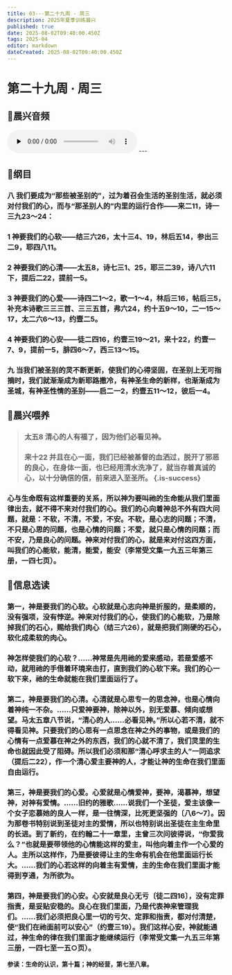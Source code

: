 ```yaml
---
title: 03---第二十九周 · 周三
description: 2025年夏季训练晨兴
published: true
date: 2025-08-02T09:40:00.450Z
tags: 2025-04
editor: markdown
dateCreated: 2025-08-02T09:40:00.450Z
---
```


# 第二十九周 · 周三
## 🎵晨兴音频

<audio id="audio" controls="" preload="none">
      <source id="mp3" src="/2025-04/week5/week29day3.mp3">
</audio>
---

## 📖纲目

### 八    我们要成为“那些被圣别的”，过为着召会生活的圣别生活，就必须对付我们的心，而与“那圣别人的”内里的运行合作——来二11，诗一三九23～24：

### 1    神要我们的心软——结三六26，太十三4、19，林后五14，参出三二9，耶四八11。

### 2    神要我们的心清——太五8，诗七三1、25，耶三二39，诗八六11下，提后二22，提前一5。

### 3    神要我们的心爱——诗四二1～2，歌一1～4，林后三16，帖后三5，补充本诗歌三三三首、三三五首，弗六24，约十五9～10，二一15～17，太二六6～13，约壹二5。

### 4    神要我们的心安——徒二四16，约壹三19～21，来十22，约壹一7、9，提前一5，腓四6～7，西三13～15。

### 九    当我们被圣别的灵不断更新，使我们的心得坚固，在圣别上无可指摘时，我们就渐渐成为新耶路撒冷，有神圣生命的新样，也渐渐成为圣城，有神圣性情的圣别——启二一2，约壹五11～12，彼后一4。

## 📖晨兴喂养

>### **太五8    清心的人有福了，因为他们必看见神。**
>
>### **来十22    并且在心一面，我们已经被基督的血洒过，脱开了邪恶的良心，在身体一面，也已经用清水洗净了，就当存着真诚的心，以十分确信的信，前来进入至圣所。** {.is-success}

### 心与生命既有这样重要的关系，所以神为要叫祂的生命能从我们里面律出去，就不得不来对付我们的心。我们的心向着神总不外有四大问题，就是：不软，不清，不爱，不安。不软，是心志的问题；不清，不只是心思的问题，也是心情的问题；不爱，就只是心情的问题；而不安，乃是良心的问题。神来对付我们的心，就是来对付这四方面，叫我们的心能软，能清，能爱，能安（李常受文集一九五三年第三册，一四七页）。

## 📖信息选读

### 第一，神是要我们的心软。心软就是心志向神是折服的，是柔顺的，没有强项，没有悖逆。神来对付我们的心，使我们的心能软，乃是除掉我们的石心，赐给我们肉心（结三六26），就是把我们刚硬的石心，软化成柔软的肉心。

### 神怎样使我们的心软？……神常是先用祂的爱来感动，若是爱感不动，就用祂的手借着环境来击打，直到我们的心软下来。我们的心一软下来，祂的生命就能在我们里面运行了。

### 第二，神是要我们的心清。心清就是心思专一的思念神，也是心情向着神纯一不杂。……只爱神要神，除神以外，别无爱慕、倾向或想望。马太五章八节说，“清心的人……必看见神。”所以心若不清，就不得看见神。只要我们的心思有一点思念在神之外的事物，或是我们的心情有一点爱慕在神之外的东西，我们的心就不清了，我们灵里的生命也就因此受了阻碍。所以我们必须和那“清心呼求主的人”一同追求（提后二22），作一个清心爱主要神的人，才能让神的生命在我们里面自由运行。

### 第三，神是要我们的心爱。心爱就是心情爱神，要神，渴慕神，想望神，对神有爱情。……旧约的雅歌……说我们一个圣徒，爱主该像一个女子恋慕她的良人一样，是一往情深，比死更坚强的〔八6～7〕。因为那卷书特别说到圣徒对主的爱情，所以也特别说出圣徒在主生命里的长进。到了新约，在约翰二十一章里，主曾三次问彼得说，“你爱我么？”也就是要带领他的心情能这样的爱主，叫他向着主作一个心爱的人。主所以这样作，乃是要彼得让主的生命有机会在他里面运行长大。……我们的心若这样的向着主有爱情，主的生命在我们里面才能得到亨通，为所欲为。

### 第四，神是要我们的心安。心安就是良心无亏〔徒二四16〕，没有定罪指责，是妥贴安稳的。良心在我们里面，乃是代表神来管理我们。……我们必须把良心里一切的亏欠、定罪和指责，都对付清楚，使“我们在祂面前可以安心”（约壹三19）。我们这样心安，神就能通过，神生命的律在我们里面才能继续运行（李常受文集一九五三年第三册，一四七至一五○页）。

**参读：生命的认识，第十篇；神的经营，第七至八章。**
<!-- Google tag (gtag.js) -->
<script async src="https://www.googletagmanager.com/gtag/js?id=G-1P8709Z16T"></script>
<script>
  window.dataLayer = window.dataLayer || [];
  function gtag(){dataLayer.push(arguments);}
  gtag('js', new Date());

  gtag('config', 'G-1P8709Z16T');
</script>